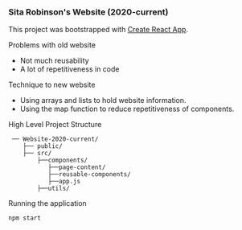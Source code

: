 ### Sita Robinson's Website (2020-current)
This project was bootstrapped with [Create React App](https://github.com/facebook/create-react-app).

Problems with old website
* Not much reusability 
* A lot of repetitiveness in code

Technique to new website 
* Using arrays and lists to hold website information.
* Using the map function to reduce repetitiveness of components. 


High Level Project Structure
```
 ── Website-2020-current/
    ├── public/
    ├── src/
        ├──components/
           ├──page-content/
           ├──reusable-components/
           ├──app.js 
        ├──utils/
```
        
Running the application
```
npm start
```



